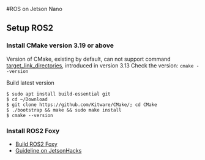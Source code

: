 #ROS on Jetson Nano

## Setup ROS2
### Install CMake version 3.19 or above
Version of CMake, existing by default, can not support command [target_link_directories](https://cmake.org/cmake/help/git-stage/command/target_link_directories.html), introduced in version 3.13
Check the version: `cmake --version`

Build latest version
```
$ sudo apt install build-essential git
$ cd ~/Download
$ git clone https://github.com/Kitware/CMake/; cd CMake
$ ./bootstrap && make && sudo make install
$ cmake --version
```

### Install ROS2 Foxy

* [Build ROS2 Foxy](https://index.ros.org/doc/ros2/Installation/Foxy/Linux-Development-Setup)
* [Guideline on JetsonHacks](https://www.jetsonhacks.com/2019/10/23/install-ros-on-jetson-nano/)
